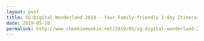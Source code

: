 ```yaml
---
layout: post
title: SG:Digital Wonderland 2019 - Your Family-friendly 1-day Itinerary to the Biggest Tech Carnival!
date: 2019-05-10
permalink: http://www.cheekiemonkie.net/2019/05/sg-digital-wonderland-2019-tech-carnival-singapore.html?fbclid=IwAR00A8CPNOBRV7XV5KpyLCY9qA3rhrhA2HHKzJktFwJqSUnKwOn82L9Cm3c
---
```


